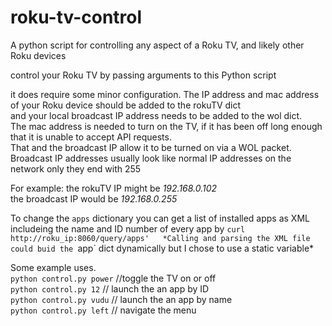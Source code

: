 # roku-tv-control
A python script for controlling any aspect of a Roku TV, and likely other Roku devices

control your Roku TV by passing arguments to this Python script

it does require some minor configuration.  The IP address and mac address of your Roku device should be added to the rokuTV dict  
and your local broadcast IP address needs to be added to the wol dict.  
The mac address is needed to turn on the TV, if it has been off long enough that it is unable to accept API requests.  
That and the broadcast IP allow it to be turned on via a WOL packet.  
Broadcast IP addresses usually look like normal IP addresses on the network only they end with 255  
  
For example:
the rokuTV IP might be *192.168.0.102*  
the broadcast IP would be *192.168.0.255*  


To change the `apps` dictionary you can get a list of installed apps as XML includeing the name and ID number of every app by
`curl http://roku_ip:8060/query/apps'  
 *Calling and parsing the XML file could buid the `app` dict dynamically but I chose to use a static variable*
  
Some example uses.  
`python control.py power` //toggle the TV on or off  
`python control.py 12` // launch the an app by ID  
`python control.py vudu` // launch the an app by name  
`python control.py left` // navigate the menu
